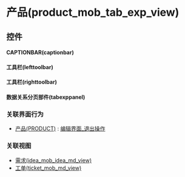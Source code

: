 # 产品(product_mob_tab_exp_view)  <!-- {docsify-ignore-all} -->



## 控件
#### CAPTIONBAR(captionbar)
#### 工具栏(lefttoolbar)
#### 工具栏(righttoolbar)
#### 数据关系分页部件(tabexppanel)


### 关联界面行为
  * [产品(PRODUCT)](module/ProdMgmt/product) : [编辑界面_退出操作](module/ProdMgmt/product#界面行为)

### 关联视图
  * [需求(idea_mob_idea_md_view)](app/view/idea_mob_idea_md_view)
  * [工单(ticket_mob_md_view)](app/view/ticket_mob_md_view)

<script>
 const { createApp } = Vue
  createApp({
    data() {
      return {

      }
    }
  }).use(ElementPlus).mount('#app')
</script>